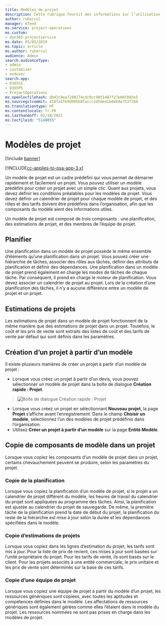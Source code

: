 ```yaml
---
title: Modèles de projet
description: Cette rubrique fournit des informations sur l’utilisation des modèles de projet pour un paramétrage rapide de projet.
author: ruhercul
manager: kfend
ms.service: project-operations
ms.custom:
- dyn365-projectservice
ms.date: 03/01/2019
ms.topic: article
ms.author: ruhercul
audience: Admin
search.audienceType:
- admin
- customizer
- enduser
search.app:
- D365CE
- D365PS
- ProjectOperations
ms.openlocfilehash: db42c9ea7280274cdc9cc90f1487f27e08f892e5
ms.sourcegitcommit: 418fa1fe9d605b8faccc2d5dee1b04b4e753f194
ms.translationtype: HT
ms.contentlocale: fr-FR
ms.lasthandoff: 02/10/2021
ms.locfileid: "5148055"
---
```

# <a name="project-templates"></a>Modèles de projet 

[!include [banner](../includes/psa-now-project-operations.md)]

[!INCLUDE[cc-applies-to-psa-app-3.x](../includes/cc-applies-to-psa-app-3x.md)]

Un modèle de projet est un cadre prédéfini qui vous permet de démarrer rapidement et facilement un projet. Vous pouvez utiliser un modèle prédéfini pour créer un projet avec un simple clic. Quant aux projets, vous devez définir les conditions préalables pour les modèles de projet. Vous devez définir un calendrier de projet pour chaque modèle de projet, et des rôles et des tarifs doivent être prédéfinis dans l’organisation, afin que les composants du modèle aient des informations utiles.

Un modèle de projet est composé de trois composants : une planification, des estimations de projet, et des membres de l’équipe de projet.

## <a name="schedule"></a>Planifier

Une planification dans un modèle de projet possède le même ensemble d’éléments qu’une planification dans un projet. Vous pouvez créer une hiérarchie de tâches, associer des rôles aux tâches, définir des attributs de planification et définir des dépendances. Une planification dans un modèle de projet prend également en charge les modes de tâches de chaque tâche. Par conséquent, il prend en charge le moteur de planification. Vous devez associer un calendrier de projet au projet. Lors de la création d’une planification des tâches, il n’y a aucune différence entre un modèle de projet et un projet.

## <a name="project-estimates"></a>Estimations de projets

Les estimations de projet dans un modèle de projet fonctionnent de la même manière que des estimations de projet dans un projet. Toutefois, le coût et les prix de vente sont extraits des listes de coût et des tarifs de vente par défaut qui sont définis dans les paramètres.

## <a name="creating-a-project-from-a-template"></a>Création d’un projet à partir d’un modèle
 
Il existe plusieurs manières de créer un projet à partir d’un modèle de projet :

- Lorsque vous créez un projet à partir d’un devis, vous pouvez sélectionner un modèle de projet dans la boîte de dialogue **Création rapide : Projet**.

> ![Boîte de dialogue Création rapide : Projet](media/project-11.png)

- Lorsque vous créez un projet en sélectionnant **Nouveau projet**, la page **Projet** s’affiche avant l’enregistrement. Dans le champ **Choisir un modèle**, sélectionnez l’un des modèles de projet prédéfinis dans l’organisation.
- Utilisez **Créer un projet à partir d’un modèle** sur la page **Entité Modèle**.

## <a name="copying-components-of-template-to-project"></a>Copie de composants de modèle dans un projet

Lorsque vous copiez les composants d’un modèle de projet dans un projet, certains chevauchement peuvent se produire, selon les paramètres du projet.

### <a name="copying-the-schedule"></a>Copie de la planification

Lorsque vous copiez la planification d’un modèle de projet, si le projet a un calendrier de projet différent du modèle, les heures de travail du calendrier du projet sont appliquées au programme des tâches. Ainsi, la planification est ajustée au calendrier du projet de sauvegarde. De même, la première tâche de la planification prend la date de début du projet, la planification du reste de la hiérarchie est mise à jour selon la durée et les dépendances spécifiées dans le modèle. 

### <a name="copying-project-estimates"></a>Copie d’estimations de projets 

Lorsque vous copiez dans les lignes d’estimation du projet, les tarifs sont mis à jour. Pour la liste de prix de revient, ces mises à jour sont basées sur l’unité propriétaire du projet. Pour les tarifs de vente, ils sont basés sur le client. Pour les projets associés à une entité commerciale, le prix unitaire et les prix de vente sont déterminés sur la base de ces tarifs.

### <a name="copying-a-project-team"></a>Copie d’une équipe de projet

Lorsque vous copiez une équipe de projet à partir du modèle d’un projet, les ressources génériques sont copiées, avec toutes les aptitudes et compétences définies dans le modèle. Les affectations de ressources génériques sont également gérées comme elles l’étaient dans le modèle du projet. Les ressources nommées ne sont pas prises en charge dans les modèles de projet.
